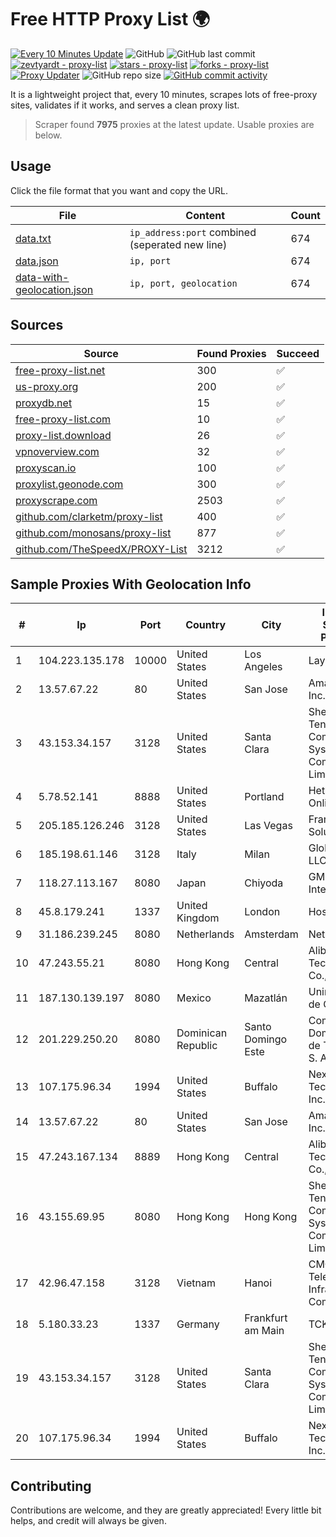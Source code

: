 
# Free HTTP Proxy List 🌍

[![Every 10 Minutes Update](https://github.com/mertguvencli/http-proxy-list/actions/workflows/main.yml/badge.svg?branch=main)](https://github.com/mertguvencli/http-proxy-list/actions/workflows/main.yml)
![GitHub](https://img.shields.io/github/license/mertguvencli/http-proxy-list)
![GitHub last commit](https://img.shields.io/github/last-commit/mertguvencli/http-proxy-list)
[![zevtyardt - proxy-list](https://img.shields.io/static/v1?label=zevtyardt&message=proxy-list&color=blue&logo=github)](https://github.com/zevtyardt/proxy-list "Go to GitHub repo")
[![stars - proxy-list](https://img.shields.io/github/stars/zevtyardt/proxy-list?style=social)](https://github.com/zevtyardt/proxy-list)
[![forks - proxy-list](https://img.shields.io/github/forks/zevtyardt/proxy-list?style=social)](https://github.com/zevtyardt/proxy-list)
[![Proxy Updater](https://github.com/zevtyardt/proxy-list/workflows/Proxy%20Updater/badge.svg)](https://github.com/zevtyardt/proxy-list/actions?query=workflow:"Proxy+Updater")
![GitHub repo size](https://img.shields.io/github/repo-size/zevtyardt/proxy-list)
[![GitHub commit activity](https://img.shields.io/github/commit-activity/m/zevtyardt/proxy-list?logo=commits)](https://github.com/zevtyardt/proxy-list/commits/main)

It is a lightweight project that, every 10 minutes, scrapes lots of free-proxy sites, validates if it works, and serves a clean proxy list.

> Scraper found **7975** proxies at the latest update. Usable proxies are below.

## Usage

Click the file format that you want and copy the URL.

|File|Content|Count|
|----|-------|-----|
|[data.txt](https://raw.githubusercontent.com/mertguvencli/http-proxy-list/main/proxy-list/data.txt)|`ip_address:port` combined (seperated new line)|674|
|[data.json](https://raw.githubusercontent.com/mertguvencli/http-proxy-list/main/proxy-list/data.json)|`ip, port`|674|
|[data-with-geolocation.json](https://raw.githubusercontent.com/mertguvencli/http-proxy-list/main/proxy-list/data-with-geolocation.json)|`ip, port, geolocation`|674|

## Sources

|Source|Found Proxies|Succeed|
|------|-------------|-------|
|[free-proxy-list.net](https://free-proxy-list.net)|300|✅|
|[us-proxy.org](https://www.us-proxy.org)|200|✅|
|[proxydb.net](http://proxydb.net)|15|✅|
|[free-proxy-list.com](https://free-proxy-list.com/?page=&port=&type%5B%5D=http&type%5B%5D=https&up_time=0&search=Search)|10|✅|
|[proxy-list.download](https://www.proxy-list.download/HTTP)|26|✅|
|[vpnoverview.com](https://vpnoverview.com/privacy/anonymous-browsing/free-proxy-servers)|32|✅|
|[proxyscan.io](https://www.proxyscan.io)|100|✅|
|[proxylist.geonode.com](https://proxylist.geonode.com/api/proxy-list?limit=300&page=1&sort_by=lastChecked&sort_type=desc&protocols=http,https)|300|✅|
|[proxyscrape.com](https://api.proxyscrape.com/v2/?request=displayproxies&protocol=http&timeout=10000&country=all&ssl=all&anonymity=all)|2503|✅|
|[github.com/clarketm/proxy-list](https://raw.githubusercontent.com/clarketm/proxy-list/master/proxy-list-raw.txt)|400|✅|
|[github.com/monosans/proxy-list](https://raw.githubusercontent.com/monosans/proxy-list/main/proxies/http.txt)|877|✅|
|[github.com/TheSpeedX/PROXY-List](https://raw.githubusercontent.com/TheSpeedX/PROXY-List/master/http.txt)|3212|✅|


## Sample Proxies With Geolocation Info

|#|Ip|Port|Country|City|Internet Service Provider|
|-|--|----|-------|----|-------------------------|
|1|104.223.135.178|10000|United States|Los Angeles|LayerHost|
|2|13.57.67.22|80|United States|San Jose|Amazon.com, Inc.|
|3|43.153.34.157|3128|United States|Santa Clara|Shenzhen Tencent Computer Systems Company Limited|
|4|5.78.52.141|8888|United States|Portland|Hetzner Online GmbH|
|5|205.185.126.246|3128|United States|Las Vegas|FranTech Solutions|
|6|185.198.61.146|3128|Italy|Milan|Global Router LLC|
|7|118.27.113.167|8080|Japan|Chiyoda|GMO Internet, Inc.|
|8|45.8.179.241|1337|United Kingdom|London|Hostland LLC|
|9|31.186.239.245|8080|Netherlands|Amsterdam|NetSkope Inc|
|10|47.243.55.21|8080|Hong Kong|Central|Alibaba (US) Technology Co., Ltd.|
|11|187.130.139.197|8080|Mexico|Mazatlán|Uninet S.A. de C.V.|
|12|201.229.250.20|8080|Dominican Republic|Santo Domingo Este|Compañía Dominicana de Teléfonos S. A.|
|13|107.175.96.34|1994|United States|Buffalo|Nexeon Technologies, Inc.|
|14|13.57.67.22|80|United States|San Jose|Amazon.com, Inc.|
|15|47.243.167.134|8889|Hong Kong|Central|Alibaba (US) Technology Co., Ltd.|
|16|43.155.69.95|8080|Hong Kong|Hong Kong|Shenzhen Tencent Computer Systems Company Limited|
|17|42.96.47.158|3128|Vietnam|Hanoi|CMC Telecom Infrastructure Company|
|18|5.180.33.23|1337|Germany|Frankfurt am Main|TCK OOO|
|19|43.153.34.157|3128|United States|Santa Clara|Shenzhen Tencent Computer Systems Company Limited|
|20|107.175.96.34|1994|United States|Buffalo|Nexeon Technologies, Inc.|



## Contributing

Contributions are welcome, and they are greatly appreciated! Every
little bit helps, and credit will always be given.

